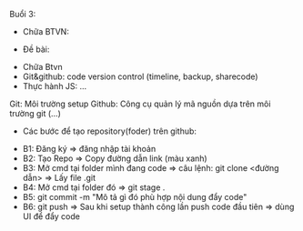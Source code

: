Buổi 3:

- Chữa BTVN:

* Đề bài:

- Chữa Btvn
- Git&github: code version control (timeline, backup, sharecode)
- Thực hành JS: ...

Git: Môi trường setup
Github: Công cụ quản lý mã nguồn dựa trên môi trường git (...)

- Các bước để tạo repository(foder) trên github:

* B1: Đăng ký => đăng nhập tài khoản
* B2: Tạo Repo => Copy đường dẫn link (màu xanh)
* B3: Mở cmd tại folder mình đang code => câu lệnh: git clone <đường dẫn> => Lấy file .git
* B4: Mở cmd tại folder đó => git stage .
* B5: git commit -m "Mô tả gì đó phù hợp nội dung đẩy code"
* B6: git push
  => Sau khi setup thành công lần push code đầu tiên => dùng UI để đẩy code
